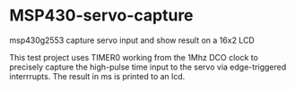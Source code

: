 # MSP430-servo-capture
msp430g2553 capture servo input and show result on a 16x2 LCD


This test project uses TIMER0 working from the 1Mhz DCO clock to precisely capture the high-pulse time
input to  the servo via edge-triggered interrrupts. The result in ms is printed to an lcd.
